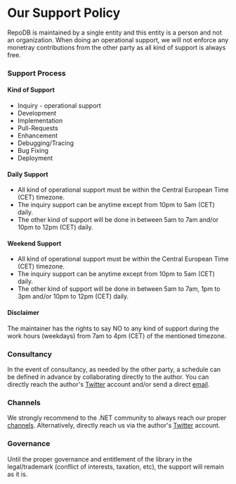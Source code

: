# Our Support Policy

RepoDB is maintained by a single entity and this entity is a person and not an organization. When doing an operational support, we will not enforce any monetray contributions from the other party as all kind of support is always free.

### Support Process

#### Kind of Support

- Inquiry - operational support
- Development
- Implementation 
- Pull-Requests
- Enhancement
- Debugging/Tracing
- Bug Fixing
- Deployment

#### Daily Support

- All kind of operational support must be within the Central European Time (CET) timezone.
- The inquiry support can be anytime except from 10pm to 5am (CET) daily.
- The other kind of support will be done in between 5am to 7am and/or 10pm to 12pm (CET) daily.

#### Weekend Support

- All kind of operational support must be within the Central European Time (CET) timezone.
- The inquiry support can be anytime except from 10pm to 5am (CET) daily.
- The other kind of support will be done in between 5am to 7am, 1pm to 3pm and/or 10pm to 12pm (CET) daily.

#### Disclaimer

The maintainer has the rights to say NO to any kind of support during the work hours (weekdays) from 7am to 4pm (CET) of the mentioned timezone.

### Consultancy

In the event of consultancy, as needed by the other party, a schedule can be defined in advance by collaborating directly to the author. You can directly reach the author's [Twitter](https://twitter.com/mike_pendon) account and/or send a direct [email](mailto:michael.c.pendon@outlook.com).

### Channels

We strongly recommend to the .NET community to always reach our proper [channels](https://github.com/mikependon/RepoDB#engagements). Alternatively, directly reach us via the author's [Twitter](https://twitter.com/mike_pendon) account.

### Governance

Until the proper governance and entitlement of the library in the legal/trademark (conflict of interests, taxation, etc), the support will remain as it is.